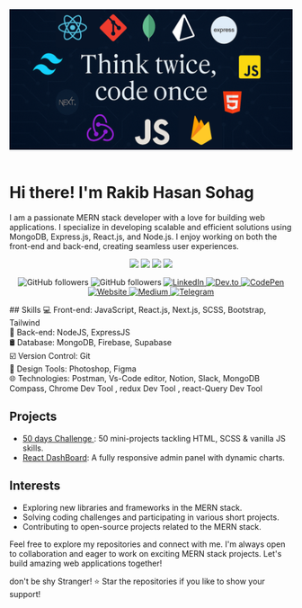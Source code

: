 <meta name="google-site-verification" content="QluewUBiBuvg1hQW3YmI7vj3zRVALFJqw-OM5ykQb-U" />


<!-- Ha ha banner section -->
<div align="center">
  <img src="assets/best_banner.png" alt="Rakib Hasan Sohag Banner" >
</div>

<br>

# Hi there! I'm Rakib Hasan Sohag
<!--  a brief introduction about My Self -->
I am a passionate MERN stack developer with a love for building web applications. I specialize in developing scalable and efficient solutions using MongoDB, Express.js, React.js, and Node.js. I enjoy working on both the front-end and back-end, creating seamless user experiences.



<!-- Stats -->

<!-- <div align="center">
<table>
  <tr>
    <td width="60%" valign="top">
      <picture>
        <source 
          srcset="https://github-readme-stats-sigma-five.vercel.app/api?username=rakibhasansohag&theme=github_dark&show_icons=true&hide_border=true" 
          media="(prefers-color-scheme: dark)" />
        <source 
          srcset="https://github-readme-stats-sigma-five.vercel.app/api?username=rakibhasansohag&theme=default&show_icons=true&hide_border=true" 
          media="(prefers-color-scheme: light)" />
        <img src="https://github-readme-stats-sigma-five.vercel.app/api?username=rakibhasansohag&theme=default&show_icons=true&hide_border=true" />
      </picture>
    </td>
    <td width="40%" height="100%" valign="top">
      <picture>
        <source 
          srcset="https://github-readme-stats-sigma-five.vercel.app/api/top-langs/?username=rakibhasansohag&layout=compact&hide_border=true&theme=github_dark" 
          media="(prefers-color-scheme: dark)" />
        <source 
          srcset="https://github-readme-stats-sigma-five.vercel.app/api/top-langs/?username=rakibhasansohag&layout=compact&hide_border=true&theme=default" 
          media="(prefers-color-scheme: light)" />
        <img src="https://github-readme-stats-sigma-five.vercel.app/api/top-langs/?username=rakibhasansohag&layout=compact&hide_border=true&theme=default" />
      </picture>
    </td>
  </tr>
</table>
</div> -->


<p align="center">
  
  <!-- Dark Mode -->
  <img src="https://github-readme-stats-sigma-five.vercel.app/api?username=rakibhasansohag&theme=github_dark&show_icons=true&hide_border=true#gh-dark-mode-only" />
  <img src="https://github-readme-stats-sigma-five.vercel.app/api/top-langs/?username=rakibhasansohag&layout=compact&hide_border=true&theme=github_dark#gh-dark-mode-only" />

  <!-- Light Mode -->
  <img src="https://github-readme-stats-sigma-five.vercel.app/api?username=rakibhasansohag&theme=default&show_icons=true&hide_border=true#gh-light-mode-only" />
  <img src="https://github-readme-stats-sigma-five.vercel.app/api/top-langs/?username=rakibhasansohag&layout=compact&hide_border=true&theme=default#gh-light-mode-only" />
  
</p>


<!--  badges representing your skills, social media profiles, or any other relevant information -->
<p align="center">

  <!-- Followers -->
  <img src="https://img.shields.io/github/followers/rakibhasansohag?style=social#gh-dark-mode-only" alt="GitHub followers" />
  <img src="https://img.shields.io/github/followers/rakibhasansohag?style=social#gh-light-mode-only" alt="GitHub followers" />

  <!-- LinkedIn -->
  <a href="https://www.linkedin.com/in/rakib-hasan-sohag/" target="_blank" rel="noopener">
    <img src="https://img.shields.io/badge/-LinkedIn-0A66C2?style=flat-square&logo=linkedin&logoColor=white" alt="LinkedIn"/>
  </a>

  <!-- Dev.to -->
  <a href="https://dev.to/rakibhasansohag" target="_blank" rel="noopener">
    <img src="https://img.shields.io/badge/-Dev.to-0A0A0A?style=flat-square&logo=dev-dot-to&logoColor=white" alt="Dev.to"/>
  </a>

  <!-- CodePen -->
  <a href="https://codepen.io/rakibhasansohag" target="_blank" rel="noopener">
    <img src="https://img.shields.io/badge/-CodePen-000000?style=flat-square&logo=codepen&logoColor=white" alt="CodePen"/>
  </a>

  <!-- Website -->
  <a href="https://rakibhasansohag.netlify.app/" target="_blank" rel="noopener">
    <img src="https://img.shields.io/badge/-Website-4CAF50?style=flat-square&logo=google-chrome&logoColor=white" alt="Website"/>
  </a>

  <!-- Medium -->
  <a href="https://medium.com/@rakibhasansohag" target="_blank" rel="noopener">
    <img src="https://img.shields.io/badge/-Medium-000000?style=flat-square&logo=medium&logoColor=white" alt="Medium"/>
  </a>

  <!-- Telegram -->
  <a href="https://t.me/rakibhasansohag" target="_blank" rel="noopener">
    <img src="https://img.shields.io/badge/-Telegram-0088CC?style=flat-square&logo=telegram&logoColor=white" alt="Telegram"/>
  </a>

</p>
<!--  key skills and technologies -->
## Skills
💻 Front-end: JavaScript, React.js, Next.js, SCSS, Bootstrap, Tailwind <br/>
🔧 Back-end: NodeJS, ExpressJS<br/>
🛢 Database: MongoDB, Firebase, Supabase  <br/> 
☑️ Version Control: Git  <br/>
🎨 Design Tools: Photoshop, Figma <br/>
🌐 Technologies: Postman, Vs-Code editor, Notion, Slack, MongoDB Compass, Chrome Dev Tool , redux Dev Tool , react-Query Dev Tool <br/>

<!--  MERN stack projects or highlight your notable projects -->
## Projects
- [50 days Challenge ](https://github.com/rakibhasansohag/50-day-challange--html-Scss-js-): 50 mini-projects tackling HTML, SCSS & vanilla JS skills.
- [React DashBoard](https://github.com/rakibhasansohag/React-Dashboard): A fully responsive admin panel with dynamic charts.



<!-- interests, hobbies, or other fun facts -->
## Interests
- Exploring new libraries and frameworks in the MERN stack.
- Solving coding challenges and participating in various short projects.
- Contributing to open-source projects related to the MERN stack.

<!--   call to action or any other concluding statement -->
Feel free to explore my repositories and connect with me. I'm always open to collaboration and eager to work on exciting MERN stack projects. Let's build amazing web applications together!

<!--  footer or any other closing statement -->
 don't be shy Stranger! ⭐️ Star the repositories if you like to show your support!
